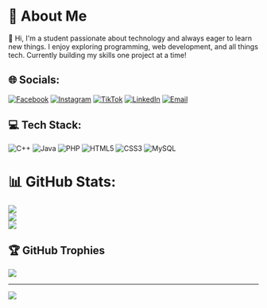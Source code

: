 # 💫 About Me
👋 Hi, I'm a student passionate about technology and always eager to learn new things. I enjoy exploring programming, web development, and all things tech. Currently building my skills one project at a time!

## 🌐 Socials:
[![Facebook](https://img.shields.io/badge/Facebook-%231877F2.svg?logo=Facebook&logoColor=white)](https://www.facebook.com/share/19VemnnZo7/) 
[![Instagram](https://img.shields.io/badge/Instagram-%23E4405F.svg?logo=Instagram&logoColor=white)](https://www.instagram.com/dreoo.xyz/?igsh=ejZ6emtqdnMxbXV2) 
[![TikTok](https://img.shields.io/badge/TikTok-%23000000.svg?logo=TikTok&logoColor=white)](https://www.tiktok.com/@dreoooo_) 
[![LinkedIn](https://img.shields.io/badge/LinkedIn-%230077B5.svg?logo=linkedin&logoColor=white)](https://www.linkedin.com/in/andreo-kent-tarre-737b35370/) 
[![Email](https://img.shields.io/badge/Email-D14836?logo=gmail&logoColor=white)](mailto:andreokent@gmail.com)

## 💻 Tech Stack:
![C++](https://img.shields.io/badge/c++-%2300599C.svg?style=for-the-badge&logo=c%2B%2B&logoColor=white) 
![Java](https://img.shields.io/badge/java-%23ED8B00.svg?style=for-the-badge&logo=openjdk&logoColor=white) 
![PHP](https://img.shields.io/badge/php-%23777BB4.svg?style=for-the-badge&logo=php&logoColor=white) 
![HTML5](https://img.shields.io/badge/html5-%23E34F26.svg?style=for-the-badge&logo=html5&logoColor=white) 
![CSS3](https://img.shields.io/badge/css3-%231572B6.svg?style=for-the-badge&logo=css3&logoColor=white) 
![MySQL](https://img.shields.io/badge/mysql-4479A1.svg?style=for-the-badge&logo=mysql&logoColor=white)

# 📊 GitHub Stats:
![](https://github-readme-stats.vercel.app/api?username=dreoooo&theme=dark&hide_border=false&include_all_commits=false&count_private=false)<br/>
![](https://nirzak-streak-stats.vercel.app/?user=dreoooo&theme=dark&hide_border=false)<br/>
![](https://github-readme-stats.vercel.app/api/top-langs/?username=dreoooo&theme=dark&hide_border=false&include_all_commits=false&count_private=false&layout=compact)

## 🏆 GitHub Trophies
![](https://github-profile-trophy.vercel.app/?username=dreoooo&theme=radical&no-frame=false&no-bg=true&margin-w=4)

---
[![](https://visitcount.itsvg.in/api?id=dreoooo&icon=0&color=0)](https://visitcount.itsvg.in)

<!-- Proudly created with GPRM ( https://gprm.itsvg.in ) -->

